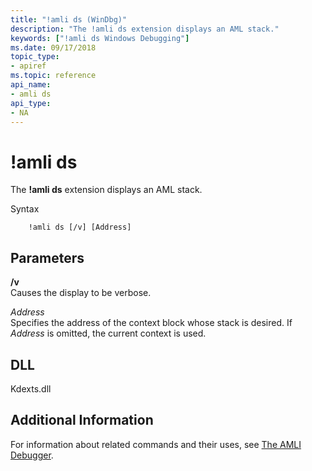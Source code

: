 ```yaml
---
title: "!amli ds (WinDbg)"
description: "The !amli ds extension displays an AML stack."
keywords: ["!amli ds Windows Debugging"]
ms.date: 09/17/2018
topic_type:
- apiref
ms.topic: reference
api_name:
- amli ds
api_type:
- NA
---
```


# !amli ds

The **!amli ds** extension displays an AML stack.

Syntax

```dbgcmd
    !amli ds [/v] [Address] 
```

## Parameters


<span id="________v______"></span><span id="________V______"></span> **/v**   
Causes the display to be verbose. 

<span id="_______Address______"></span><span id="_______address______"></span><span id="_______ADDRESS______"></span> *Address*   
Specifies the address of the context block whose stack is desired. If *Address* is omitted, the current context is used.

## DLL

Kdexts.dll

## Additional Information

For information about related commands and their uses, see [The AMLI Debugger](../debugger/the-amli-debugger.md).

 

 





